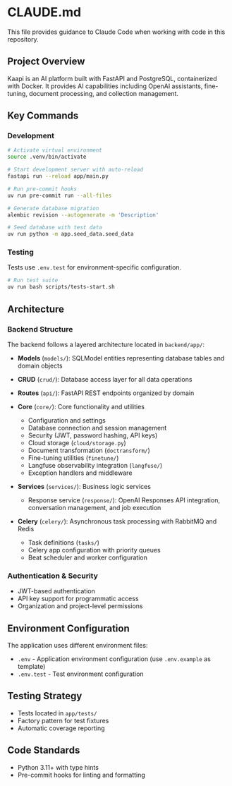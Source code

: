 # CLAUDE.md

This file provides guidance to Claude Code when working with code in this repository.

## Project Overview

Kaapi is an AI platform built with FastAPI and PostgreSQL, containerized with Docker. It provides AI capabilities including OpenAI assistants, fine-tuning, document processing, and collection management.

## Key Commands

### Development

```bash
# Activate virtual environment
source .venv/bin/activate

# Start development server with auto-reload
fastapi run --reload app/main.py

# Run pre-commit hooks
uv run pre-commit run --all-files

# Generate database migration
alembic revision --autogenerate -m 'Description'

# Seed database with test data
uv run python -m app.seed_data.seed_data
```

### Testing

Tests use `.env.test` for environment-specific configuration.

```bash
# Run test suite
uv run bash scripts/tests-start.sh
```

## Architecture

### Backend Structure

The backend follows a layered architecture located in `backend/app/`:

- **Models** (`models/`): SQLModel entities representing database tables and domain objects

- **CRUD** (`crud/`): Database access layer for all data operations

- **Routes** (`api/`): FastAPI REST endpoints organized by domain

- **Core** (`core/`): Core functionality and utilities
  - Configuration and settings
  - Database connection and session management
  - Security (JWT, password hashing, API keys)
  - Cloud storage (`cloud/storage.py`)
  - Document transformation (`doctransform/`)
  - Fine-tuning utilities (`finetune/`)
  - Langfuse observability integration (`langfuse/`)
  - Exception handlers and middleware

- **Services** (`services/`): Business logic services
  - Response service (`response/`): OpenAI Responses API integration, conversation management, and job execution

- **Celery** (`celery/`): Asynchronous task processing with RabbitMQ and Redis
  - Task definitions (`tasks/`)
  - Celery app configuration with priority queues
  - Beat scheduler and worker configuration


### Authentication & Security

- JWT-based authentication
- API key support for programmatic access
- Organization and project-level permissions

## Environment Configuration

The application uses different environment files:
- `.env` - Application environment configuration (use `.env.example` as template)
- `.env.test` - Test environment configuration


## Testing Strategy

- Tests located in `app/tests/`
- Factory pattern for test fixtures
- Automatic coverage reporting

## Code Standards

- Python 3.11+ with type hints
- Pre-commit hooks for linting and formatting
